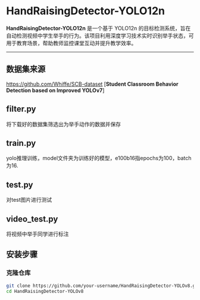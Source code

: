 # HandRaisingDetector-YOLO12n

**HandRaisingDetector-YOLO12n** 是一个基于 YOLO12n 的目标检测系统，旨在自动检测视频中学生举手的行为。该项目利用深度学习技术实时识别举手状态，可用于教育场景，帮助教师监控课堂互动并提升教学效率。

---

## 数据集来源
https://github.com/Whiffe/SCB-dataset
   [**Student Classroom Behavior Detection based on Improved YOLOv7**]

## filter.py

将下载好的数据集筛选出为举手动作的数据并保存

## train.py

yolo推理训练，model文件夹为训练好的模型，e100b16指epochs为100，batch为16.

## test.py

对test图片进行测试

## video_test.py

将视频中举手同学进行标注
## 安装步骤

### 克隆仓库
```bash
git clone https://github.com/your-username/HandRaisingDetector-YOLOv8.git
cd HandRaisingDetector-YOLOv8

